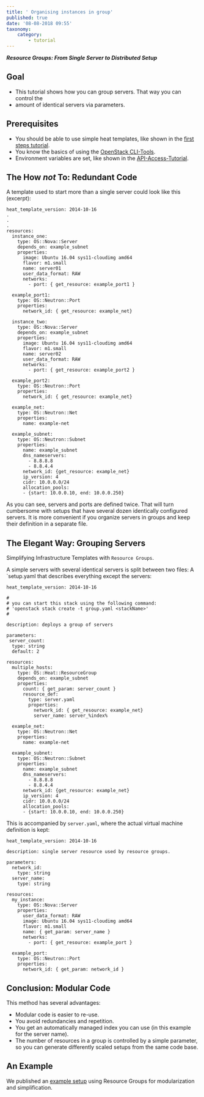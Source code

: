 ```yaml
---
title: ' Organising instances in group'
published: true
date: '08-08-2018 09:55'
taxonomy:
    category:
        - tutorial
---
```


***Resource Groups: From Single Server to Distributed Setup***

## Goal

* This tutorial shows how you can group servers. That way you can control the
* amount of identical servers via parameters.


## Prerequisites

* You should be able to use simple heat templates, like shown in the [first steps tutorial](firststeps/).
* You know the basics of using the [OpenStack CLI-Tools](openstack-cli/).
* Environment variables are set, like shown in the [API-Access-Tutorial](api-access/).

## The How *not* To: Redundant Code

A template used to start more than a single server could look like this (excerpt):

```plain
heat_template_version: 2014-10-16
.
.
.
resources:
  instance_one:
    type: OS::Nova::Server
    depends_on: example_subnet
    properties:
      image: Ubuntu 16.04 sys11-cloudimg amd64
      flavor: m1.small
      name: server01
      user_data_format: RAW
      networks:
        - port: { get_resource: example_port1 }

  example_port1:
    type: OS::Neutron::Port
    properties:
      network_id: { get_resource: example_net}

  instance_two:
    type: OS::Nova::Server
    depends_on: example_subnet
    properties:
      image: Ubuntu 16.04 sys11-cloudimg amd64
      flavor: m1.small
      name: server02
      user_data_format: RAW
      networks:
        - port: { get_resource: example_port2 }

  example_port2:
    type: OS::Neutron::Port
    properties:
      network_id: { get_resource: example_net}

  example_net:
    type: OS::Neutron::Net
    properties:
      name: example-net

  example_subnet:
    type: OS::Neutron::Subnet
    properties:
      name: example_subnet
      dns_nameservers:
        - 8.8.8.8
        - 8.8.4.4
      network_id: {get_resource: example_net}
      ip_version: 4
      cidr: 10.0.0.0/24
      allocation_pools:
      - {start: 10.0.0.10, end: 10.0.0.250}
```

As you can see, servers and ports are defined twice. That will turn cumbersome with setups that have several dozen identically configured servers. It is more convenient if you organize servers in groups and keep their definition in a separate file.

## The Elegant Way: Grouping Servers

Simplifying Infrastructure Templates with `Resource Groups`.

A simple servers with several identical servers is split between two files: A `setup.yaml that describes everything except the servers:

```plain
heat_template_version: 2014-10-16 

#
# you can start this stack using the following command:
# 'openstack stack create -t group.yaml <stackName>'
#

description: deploys a group of servers

parameters:
 server_count:
  type: string
  default: 2

resources:
  multiple_hosts:
    type: OS::Heat::ResourceGroup
    depends_on: example_subnet
    properties:
      count: { get_param: server_count } 
      resource_def: 
        type: server.yaml
        properties:
          network_id: { get_resource: example_net}
          server_name: server_%index%

  example_net:
    type: OS::Neutron::Net
    properties:
      name: example-net

  example_subnet:
    type: OS::Neutron::Subnet
    properties:
      name: example_subnet
      dns_nameservers:
        - 8.8.8.8
        - 8.8.4.4
      network_id: {get_resource: example_net}
      ip_version: 4
      cidr: 10.0.0.0/24
      allocation_pools:
      - {start: 10.0.0.10, end: 10.0.0.250}
```

This is accompanied by `server.yaml`, where the actual virtual machine definition is kept:

```plain
heat_template_version: 2014-10-16

description: single server resource used by resource groups.

parameters:
  network_id:
    type: string
  server_name:
    type: string

resources:
  my_instance:
    type: OS::Nova::Server
    properties:
      user_data_format: RAW
      image: Ubuntu 16.04 sys11-cloudimg amd64 
      flavor: m1.small
      name: { get_param: server_name }
      networks:
        - port: { get_resource: example_port }

  example_port:
    type: OS::Neutron::Port
    properties:
      network_id: { get_param: network_id }
```

## Conclusion: Modular Code

This method has several advantages:

* Modular code is easier to re-use.
* You avoid redundancies and repetition.
* You get an automatically managed index you can use (in this example for the server name).
* The number of resources in a group is controlled by a simple parameter, so you can generate differently scaled setups from the same code base.
 
## An Example

We published an [example setup](https://github.com/syseleven/heat-examples/tree/master/example-setup) using Resource Groups for modularization and simplification.